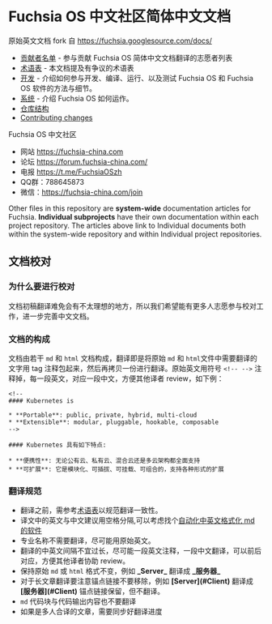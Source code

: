 # Fuchsia OS 中文社区简体中文文档

原始英文文档 fork 自 https://fuchsia.googlesource.com/docs/

 - [贡献者名单](CREDITS.md) - 参与贡献 Fuchsia OS 简体中文文档翻译的志愿者列表
 - [术语表](DICT.md) - 本文档提及有争议的术语表
 - [开发](development/README.md) - 介绍如何参与开发、编译、运行、以及测试 Fuchsia OS 和 Fuchsia OS 软件的方法与细节。
 - [系统](the-book/README.md) - 介绍 Fuchsia OS 如何运作。
 - [仓库结构](map.md)
 - [Contributing changes](CONTRIBUTING.md)
 
Fuchsia OS 中文社区
 
 - 网站  https://fuchsia-china.com
 - 论坛  https://forum.fuchsia-china.com/
 - 电报  https://t.me/FuchsiaOSzh
 - QQ群：788645873
 - 微信：https://fuchsia-china.com/join

Other files in this repository are **system-wide** documentation articles for
Fuchsia. **Individual subprojects** have their own documentation within each
project repository. The articles above link to Individual documents both within
the system-wide repository and within Individual project repositories.

## 文档校对

### 为什么要进行校对

文档初稿翻译难免会有不太理想的地方，所以我们希望能有更多人志愿参与校对工作，进一步完善中文文档。

### 文档的构成

文档由若干 `md` 和 `html` 文档构成，翻译即是将原始 `md` 和 `html`文件中需要翻译的文字用 tag 注释包起来，然后再拷贝一份进行翻译。原始英文用符号 `<!-- -->` 注释掉，每一段英文，对应一段中文，方便其他译者 review，如下例：

```
<!--
#### Kubernetes is

* **Portable**: public, private, hybrid, multi-cloud
* **Extensible**: modular, pluggable, hookable, composable
-->

#### Kubernetes 具有如下特点:

* **便携性**: 无论公有云、私有云、混合云还是多云架构都全面支持
* **可扩展**: 它是模块化、可插拔、可挂载、可组合的，支持各种形式的扩展
```

### 翻译规范

- 翻译之前，需参考[术语表](DICT.md)以规范翻译一致性。
- 译文中的英文与中文建议用空格分隔,可以考虑找个[自动化中英文格式化 md 的软件](https://pypi.org/project/zhlint/)
- 专业名称不需要翻译，尽可能用原始英文。
- 翻译的中英文间隔不宜过长，尽可能一段英文注释，一段中文翻译，可以前后对应，方便其他译者协助 review。
- 保持原始 `md` 或 `html` 格式不变，例如 **\_Server\_** 翻译成 **\_服务器\_**
- 对于长文章翻译要注意锚点链接不要移除，例如 **\[Server](#Client)** 翻译成 **\[服务器](#Client)** 锚点链接保留，但不翻译。
- `md` 代码块与代码输出内容也不要翻译
- 如果是多人合译的文章，需要同步好翻译进度
